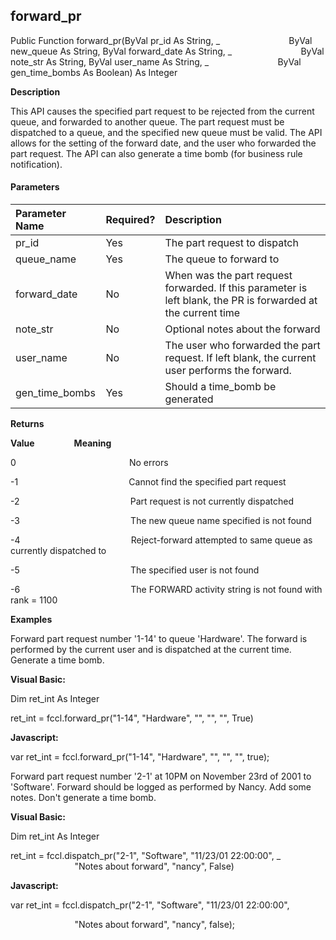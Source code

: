 forward_pr
----------

Public Function forward_pr(ByVal pr_id As String, _
                           ByVal new_queue As String, ByVal forward_date As String, _
                           ByVal note_str As String, ByVal user_name As String, _
                           ByVal gen_time_bombs As Boolean) As Integer

**Description**

This API causes the specified part request to be rejected from the current queue, and forwarded to another queue. The part request must be dispatched to a queue, and the specified new queue must be valid. The API allows for the setting of the forward date, and the user who forwarded the part request. The API can also generate a time bomb (for business rule notification).

#### Parameters

| Parameter Name | Required? | Description |
|:--- |:--- |:--- |
| pr_id | Yes | The part request to dispatch |
| queue_name | Yes | The queue to forward to |
| forward_date | No | When was the part request forwarded. If this parameter is left blank, the PR is forwarded at the current time |
| note_str | No | Optional notes about the forward |
| user_name | No | The user who forwarded the part request. If left blank, the current user performs the forward. |
| gen_time_bombs | Yes | Should a time_bomb be generated |

**Returns**

**Value**                **Meaning**

0                                              No errors

-1                                             Cannot find the specified part request

-2                                             Part request is not currently dispatched

-3                                             The new queue name specified is not found

-4                                             Reject-forward attempted to same queue as currently dispatched to

-5                                             The specified user is not found

-6                                             The FORWARD activity string is not found with rank = 1100

**Examples**

 Forward part request number '1-14' to queue 'Hardware'. The forward is performed by the current user and is dispatched at the current time. Generate a time bomb.

**Visual Basic:**

Dim ret_int As Integer

ret_int = fccl.forward_pr("1-14", "Hardware", "", "", "", True)

**Javascript:**

var ret_int = fccl.forward_pr("1-14", "Hardware", "", "", "", true);

 Forward part request number '2-1' at 10PM on November 23rd of 2001 to 'Software'. Forward should be logged as performed by Nancy. Add some notes. Don't generate a time bomb.

**Visual Basic:**

Dim ret_int As Integer

ret_int = fccl.dispatch_pr("2-1", "Software", "11/23/01 22:00:00", _
                          "Notes about forward", "nancy", False)

**Javascript:**

var ret_int = fccl.dispatch_pr("2-1", "Software", "11/23/01 22:00:00",

                          "Notes about forward", "nancy", false);